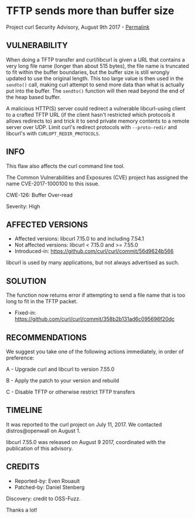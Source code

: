 TFTP sends more than buffer size
================================

Project curl Security Advisory, August 9th 2017 -
[Permalink](https://curl.se/docs/CVE-2017-1000100.html)

VULNERABILITY
-------------

When doing a TFTP transfer and curl/libcurl is given a URL that contains a
very long file name (longer than about 515 bytes), the file name is truncated
to fit within the buffer boundaries, but the buffer size is still wrongly
updated to use the original length. This too large value is then used in the
`sendto()` call, making curl attempt to send more data than what is actually
put into the buffer. The `sendto()` function will then read beyond the end of
the heap based buffer.

A malicious HTTP(S) server could redirect a vulnerable libcurl-using client to
a crafted TFTP URL (if the client hasn't restricted which protocols it allows
redirects to) and trick it to send private memory contents to a remote server
over UDP. Limit curl's redirect protocols with `--proto-redir` and libcurl's
with `CURLOPT_REDIR_PROTOCOLS`.

INFO
----

This flaw also affects the curl command line tool.

The Common Vulnerabilities and Exposures (CVE) project has assigned the name
CVE-2017-1000100 to this issue.

CWE-126: Buffer Over-read

Severity: High

AFFECTED VERSIONS
-----------------

- Affected versions: libcurl 7.15.0 to and including 7.54.1
- Not affected versions: libcurl < 7.15.0 and >= 7.55.0
- Introduced-in: https://github.com/curl/curl/commit/56d9624b566

libcurl is used by many applications, but not always advertised as such.

SOLUTION
------------

The function now returns error if attempting to send a file name that is too
long to fit in the TFTP packet.

- Fixed-in: https://github.com/curl/curl/commit/358b2b131ad6c095696f20dc

RECOMMENDATIONS
---------------

We suggest you take one of the following actions immediately, in order of
preference:

 A - Upgrade curl and libcurl to version 7.55.0

 B - Apply the patch to your version and rebuild

 C - Disable TFTP or otherwise restrict TFTP transfers

TIMELINE
---------

It was reported to the curl project on July 11, 2017. We contacted
distros@openwall on August 1.

libcurl 7.55.0 was released on August 9 2017, coordinated with the publication
of this advisory.

CREDITS
-------

- Reported-by: Even Rouault
- Patched-by: Daniel Stenberg

Discovery: credit to OSS-Fuzz.

Thanks a lot!
